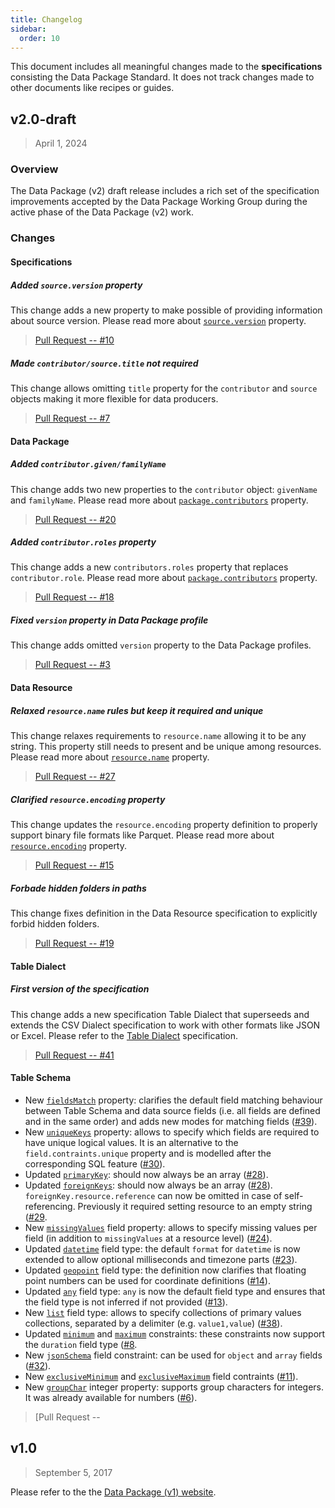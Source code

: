 ```yaml
---
title: Changelog
sidebar:
  order: 10
---
```


This document includes all meaningful changes made to the **specifications** consisting the Data Package Standard. It does not track changes made to other documents like recipes or guides.

## v2.0-draft

> April 1, 2024

### Overview

The Data Package (v2) draft release includes a rich set of the specification improvements accepted by the Data Package Working Group during the active phase of the Data Package (v2) work.

### Changes

#### Specifications

##### Added `source.version` property

This change adds a new property to make possible of providing information about source version. Please read more about [`source.version`](../../specifications/data-package/#sources) property.

> [Pull Request -- #10](https://github.com/frictionlessdata/datapackage/pull/10)

##### Made `contributor/source.title` not required

This change allows omitting `title` property for the `contributor` and `source` objects making it more flexible for data producers.

> [Pull Request -- #7](https://github.com/frictionlessdata/datapackage/pull/7)

#### Data Package

##### Added `contributor.given/familyName`

This change adds two new properties to the `contributor` object: `givenName` and `familyName`. Please read more about [`package.contributors`](../../specifications/data-package/#contributors) property.

> [Pull Request -- #20](https://github.com/frictionlessdata/datapackage/pull/20)

##### Added `contributor.roles` property

This change adds a new `contributors.roles` property that replaces `contributor.role`. Please read more about [`package.contributors`](../../specifications/data-package/#contributors) property.

> [Pull Request -- #18](https://github.com/frictionlessdata/datapackage/pull/18)

##### Fixed `version` property in Data Package profile

This change adds omitted `version` property to the Data Package profiles.

> [Pull Request -- #3](https://github.com/frictionlessdata/datapackage/pull/3)

#### Data Resource

##### Relaxed `resource.name` rules but keep it required and unique

This change relaxes requirements to `resource.name` allowing it to be any string. This property still needs to present and be unique among resources. Please read more about [`resource.name`](../../specifications/data-resource/#name-required) property.

> [Pull Request -- #27](https://github.com/frictionlessdata/datapackage/pull/27)

##### Clarified `resource.encoding` property

This change updates the `resource.encoding` property definition to properly support binary file formats like Parquet. Please read more about [`resource.encoding`](../../specifications/data-resource/#encoding) property.

> [Pull Request -- #15](https://github.com/frictionlessdata/datapackage/pull/15)

##### Forbade hidden folders in paths

This change fixes definition in the Data Resource specification to explicitly forbid hidden folders.

> [Pull Request -- #19](https://github.com/frictionlessdata/datapackage/pull/19)

#### Table Dialect

##### First version of the specification

This change adds a new specification Table Dialect that superseeds and extends the CSV Dialect specification to work with other formats like JSON or Excel. Please refer to the [Table Dialect](../../specifications/table-dialect) specification.

> [Pull Request -- #41](https://github.com/frictionlessdata/datapackage/pull/41)

#### Table Schema

- New [`fieldsMatch`](../../specifications/table-schema/#fieldsmatch) property: clarifies the default field matching behaviour between Table Schema and data source fields (i.e. all fields are defined and in the same order) and adds new modes for matching fields ([#39](https://github.com/frictionlessdata/datapackage/pull/39)).
- New [`uniqueKeys`](../../specifications/table-schema/#uniquekeys) property: allows to specify which fields are required to have unique logical values. It is an alternative to the `field.contraints.unique` property and is modelled after the corresponding SQL feature ([#30](https://github.com/frictionlessdata/datapackage/pull/30)).
- Updated [`primaryKey`](../../specifications/table-schema/#primarykey): should now always be an array ([#28](https://github.com/frictionlessdata/datapackage/pull/28)).
- Updated [`foreignKeys`](../../specifications/table-schema/#foreignkeys): should now always be an array ([#28](https://github.com/frictionlessdata/datapackage/pull/28)). `foreignKey.resource.reference` can now be omitted in case of self-referencing. Previously it required setting resource to an empty string ([#29](https://github.com/frictionlessdata/datapackage/pull/29).
- New [`missingValues`](../../specifications/table-schema/#missingvalues) field property: allows to specify missing values per field (in addition to `missingValues` at a resource level) ([#24](https://github.com/frictionlessdata/datapackage/pull/24)).
- Updated [`datetime`](../../specifications/table-schema/#datetime) field type: the default `format` for `datetime` is now extended to allow optional milliseconds and timezone parts ([#23](https://github.com/frictionlessdata/datapackage/pull/23)).
- Updated [`geopoint`](../../specifications/table-schema/#geopoint) field type: the definition now clarifies that floating point numbers can be used for coordinate definitions ([#14](https://github.com/frictionlessdata/datapackage/pull/14)).
- Updated [`any`](../../specifications/table-schema/#any) field type: `any` is now the default field type and ensures that the field type is not inferred if not provided ([#13](https://github.com/frictionlessdata/datapackage/pull/13)).
- New [`list`](../../specifications/table-schema/#list) field type: allows to specify collections of primary values collections, separated by a delimiter (e.g. `value1,value`) ([#38](https://github.com/frictionlessdata/datapackage/pull/38)).
- Updated [`minimum`](../../specifications/table-schema/#minimum) and [`maximum`](../../specifications/table-schema/#maximum) constraints: these constraints now support the `duration` field type ([#8](https://github.com/frictionlessdata/datapackage/pull/8).
- New [`jsonSchema`](../../specifications/table-schema/#jsonschema) field constraint: can be used for `object` and `array` fields ([#32](https://github.com/frictionlessdata/datapackage/pull/32)).
- New [`exclusiveMinimum`](../../specifications/table-schema/#exclusiveminimum) and [`exclusiveMaximum`](../../specifications/table-schema/#exclusivemaximum) field contraints ([#11](https://github.com/frictionlessdata/datapackage/pull/11)).
- New [`groupChar`](../../specifications/table-schema/#integer) integer property: supports group characters for integers. It was already available for numbers ([#6](https://github.com/frictionlessdata/datapackage/pull/6)).

> [Pull Request -- 

## v1.0

> September 5, 2017

Please refer to the the [Data Package (v1) website](https://specs.frictionlessdata.io/).
